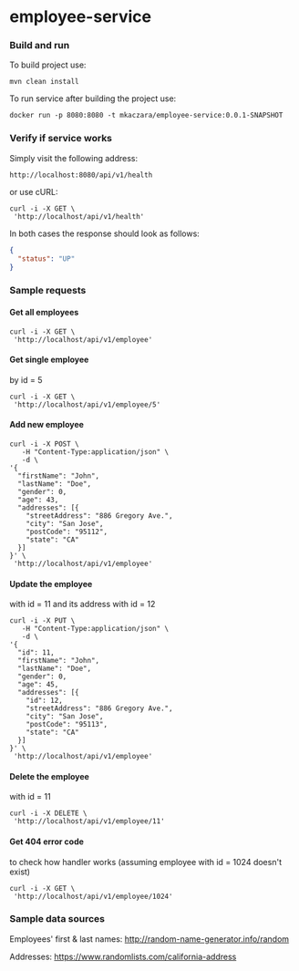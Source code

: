 # employee-service


### Build and run
To build project use:
```
mvn clean install
```
To run service after building the project use:
```
docker run -p 8080:8080 -t mkaczara/employee-service:0.0.1-SNAPSHOT
```

### Verify if service works
Simply visit the following address:
```
http://localhost:8080/api/v1/health
```
or use cURL:
```
curl -i -X GET \
 'http://localhost/api/v1/health'
```
In both cases the response should look as follows:
```json
{
  "status": "UP"
}
```

### Sample requests
#### Get all employees
```
curl -i -X GET \
 'http://localhost/api/v1/employee'
```
#### Get single employee 
by id = 5
```
curl -i -X GET \
 'http://localhost/api/v1/employee/5'
```
#### Add new employee
```
curl -i -X POST \
   -H "Content-Type:application/json" \
   -d \
'{
  "firstName": "John",
  "lastName": "Doe",
  "gender": 0,
  "age": 43,
  "addresses": [{
    "streetAddress": "886 Gregory Ave.",
    "city": "San Jose",
    "postCode": "95112",
    "state": "CA"
  }]
}' \
 'http://localhost/api/v1/employee'
```
#### Update the employee
 with id = 11 and its address with id = 12
```
curl -i -X PUT \
   -H "Content-Type:application/json" \
   -d \
'{
  "id": 11,
  "firstName": "John",
  "lastName": "Doe",
  "gender": 0,
  "age": 45,
  "addresses": [{
    "id": 12,
    "streetAddress": "886 Gregory Ave.",
    "city": "San Jose",
    "postCode": "95113",
    "state": "CA"
  }]
}' \
 'http://localhost/api/v1/employee'
```
#### Delete the employee 
with id = 11
```
curl -i -X DELETE \
 'http://localhost/api/v1/employee/11'
```
#### Get 404 error code
to check how handler works (assuming employee with id = 1024 doesn't exist)
```
curl -i -X GET \
 'http://localhost/api/v1/employee/1024'
```

### Sample data sources
Employees' first & last names: http://random-name-generator.info/random

Addresses: https://www.randomlists.com/california-address